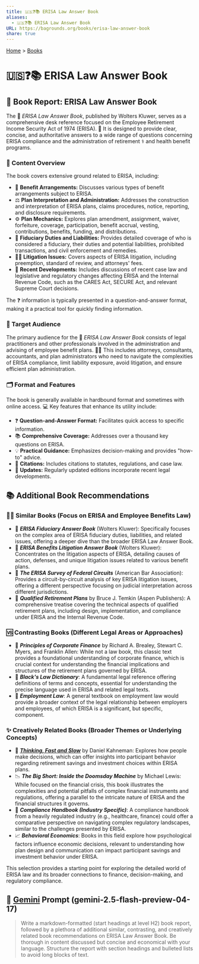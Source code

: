 ```yaml
---
title: 🇺🇸❓📚 ERISA Law Answer Book
aliases:
  - 🇺🇸❓📚 ERISA Law Answer Book
URL: https://bagrounds.org/books/erisa-law-answer-book
share: true
---
```

[Home](../index.md) > [Books](./index.md)  
# 🇺🇸❓📚 ERISA Law Answer Book  
## 📖 Book Report: ERISA Law Answer Book  
  
The 💼 *ERISA Law Answer Book*, published by Wolters Kluwer, serves as a comprehensive desk reference focused on the Employee Retirement Income Security Act of 1974 (ERISA). 📝 It is designed to provide clear, concise, and authoritative answers to a wide range of questions concerning ERISA compliance and the administration of retirement ⚕️ and health benefit programs.  
  
### 📑 Content Overview  
  
The book covers extensive ground related to ERISA, including:  
  
* 🤝 **Benefit Arrangements:** Discusses various types of benefit arrangements subject to ERISA.  
* ⚖️ **Plan Interpretation and Administration:** Addresses the construction and interpretation of ERISA plans, claims procedures, notice, reporting, and disclosure requirements.  
* ⚙️ **Plan Mechanics:** Explores plan amendment, assignment, waiver, forfeiture, coverage, participation, benefit accrual, vesting, contributions, benefits, funding, and distributions.  
* 👮 **Fiduciary Duties and Liabilities:** Provides detailed coverage of who is considered a fiduciary, their duties and potential liabilities, prohibited transactions, and civil enforcement and remedies.  
* 👨‍⚖️ **Litigation Issues:** Covers aspects of ERISA litigation, including preemption, standard of review, and attorneys' fees.  
* 📅 **Recent Developments:** Includes discussions of recent case law and legislative and regulatory changes affecting ERISA and the Internal Revenue Code, such as the CARES Act, SECURE Act, and relevant Supreme Court decisions.  
  
The ❓ information is typically presented in a question-and-answer format, making it a practical tool for quickly finding information.  
  
### 🎯 Target Audience  
  
The primary audience for the 💼 *ERISA Law Answer Book* consists of legal practitioners and other professionals involved in the administration and advising of employee benefit plans. 👨‍💼 This includes attorneys, consultants, accountants, and plan administrators who need to navigate the complexities of ERISA compliance, limit liability exposure, avoid litigation, and ensure efficient plan administration.  
  
### 🗂️ Format and Features  
  
The book is generally available in hardbound format and sometimes with online access. 💻 Key features that enhance its utility include:  
  
* ❓ **Question-and-Answer Format:** Facilitates quick access to specific information.  
* 📚 **Comprehensive Coverage:** Addresses over a thousand key questions on ERISA.  
* 💡 **Practical Guidance:** Emphasizes decision-making and provides "how-to" advice.  
* 📃 **Citations:** Includes citations to statutes, regulations, and case law.  
* 🔄 **Updates:** Regularly updated editions incorporate recent legal developments.  
  
## 📚 Additional Book Recommendations  
  
### 🧑‍⚖️ Similar Books (Focus on ERISA and Employee Benefits Law)  
  
* 📘 ***ERISA Fiduciary Answer Book*** (Wolters Kluwer): Specifically focuses on the complex area of ERISA fiduciary duties, liabilities, and related issues, offering a deeper dive than the broader ERISA Law Answer Book.  
* 📘 ***ERISA Benefits Litigation Answer Book*** (Wolters Kluwer): Concentrates on the litigation aspects of ERISA, detailing causes of action, defenses, and unique litigation issues related to various benefit plans.  
* 📘 ***The ERISA Survey of Federal Circuits*** (American Bar Association): Provides a circuit-by-circuit analysis of key ERISA litigation issues, offering a different perspective focusing on judicial interpretation across different jurisdictions.  
* 📘 ***Qualified Retirement Plans*** by Bruce J. Temkin (Aspen Publishers): A comprehensive treatise covering the technical aspects of qualified retirement plans, including design, implementation, and compliance under ERISA and the Internal Revenue Code.  
  
### 🆚 Contrasting Books (Different Legal Areas or Approaches)  
  
* 📘 ***Principles of Corporate Finance*** by Richard A. Brealey, Stewart C. Myers, and Franklin Allen: While not a law book, this classic text provides a foundational understanding of corporate finance, which is crucial context for understanding the financial implications and structures of the retirement plans governed by ERISA.  
* 📖 ***Black's Law Dictionary***: A fundamental legal reference offering definitions of terms and concepts, essential for understanding the precise language used in ERISA and related legal texts.  
* 📘 ***Employment Law***: A general textbook on employment law would provide a broader context of the legal relationship between employers and employees, of which ERISA is a significant, but specific, component.  
  
### ✨ Creatively Related Books (Broader Themes or Underlying Concepts)  
  
* 🧠 ***[Thinking, Fast and Slow](./thinking-fast-and-slow.md)*** by Daniel Kahneman: Explores how people make decisions, which can offer insights into participant behavior regarding retirement savings and investment choices within ERISA plans.  
* 📉 ***The Big Short: Inside the Doomsday Machine*** by Michael Lewis: While focused on the financial crisis, this book illustrates the complexities and potential pitfalls of complex financial instruments and regulations, offering a parallel to the intricate nature of ERISA and the financial structures it governs.  
* 🏢 ***Compliance Handbook (Industry Specific)***: A compliance handbook from a heavily regulated industry (e.g., healthcare, finance) could offer a comparative perspective on navigating complex regulatory landscapes, similar to the challenges presented by ERISA.  
* 📈 ***Behavioral Economics***: Books in this field explore how psychological factors influence economic decisions, relevant to understanding how plan design and communication can impact participant savings and investment behavior under ERISA.  
  
This selection provides a starting point for exploring the detailed world of ERISA law and its broader connections to finance, decision-making, and regulatory compliance.  
  
## 💬 [Gemini](../software/gemini.md) Prompt (gemini-2.5-flash-preview-04-17)  
> Write a markdown-formatted (start headings at level H2) book report, followed by a plethora of additional similar, contrasting, and creatively related book recommendations on ERISA Law Answer Book. Be thorough in content discussed but concise and economical with your language. Structure the report with section headings and bulleted lists to avoid long blocks of text.